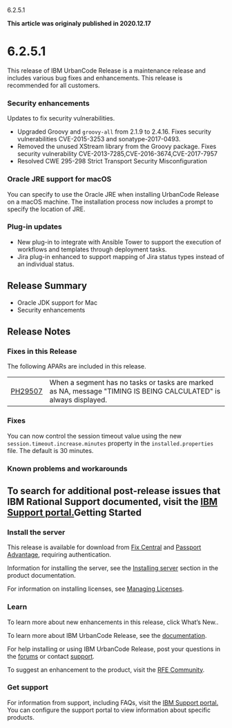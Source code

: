 





6.2.5.1

**This article was originaly published in 2020.12.17**


6.2.5.1
=======




This release of IBM UrbanCode Release is a maintenance release and includes various bug fixes and enhancements. This release is recommended for all customers.

### Security enhancements


Updates to fix security vulnerabilities. 
* Upgraded Groovy and `groovy-all` from 2.1.9 to 2.4.16. Fixes security vulnerabilities CVE-2015-3253 and sonatype-2017-0493.
* Removed the unused XStream library from the Groovy package. Fixes security vulnerability CVE-2013-7285,CVE-2016-3674,CVE-2017-7957
* Resolved CWE 295-298 Strict Transport Security Misconfiguration


### Oracle JRE support for macOS


You can specify to use the Oracle JRE when installing UrbanCode Release on a macOS machine. The installation process now includes a prompt to specify the location of JRE. 


### Plug-in updates


* New plug-in to integrate with Ansible Tower to support the execution of workflows and templates through deployment tasks.
* Jira plug-in enhanced to support mapping of Jira status types instead of an individual status.

Release Summary
---------------

  
* Oracle JDK support for Mac
* Security enhancements

Release Notes
-------------

  
### Fixes in this Release


The following APARs are included in this release. 


|  |  |
| --- | --- |
| [PH29507](http://www.ibm.com/support/docview.wss?uid=swg1PH29507) | When a segment has no tasks or tasks are marked as NA, message "TIMING IS BEING CALCULATED" is always displayed. |


  

### Fixes


You can now control the session timeout value using the new `session.timeout.increase.minutes` property in the `installed.properties` file. The default is 30 minutes.

### Known problems and workarounds


To search for additional post-release issues that IBM Rational Support documented, visit the [IBM Support portal.](https://www-947.ibm.com/support/entry/myportal/support?brandind=Rational)Getting Started
---------------

  
### Install the server


This release is available for download from [Fix Central](https://www-945.ibm.com/support/fixcentral/swg/selectFixes?parent=ibm%7ERational&product=ibm/Rational/UrbanCode+Release&release=All&platform=All&function=all&source=fc) and [Passport Advantage](https://www.ibm.com/software/passportadvantage/), requiring authentication.



Information for installing the server, see the [Installing server](http://www-01.ibm.com/support/knowledgecenter/SS4GCC_6.2.5/com.ibm.urelease.doc/topics/install_ov.html) section in the product documentation.

For information on installing licenses, see [Managing Licenses](https://www.ibm.com/support/knowledgecenter/SS4GCC_6.2.5/com.ibm.urelease.doc/topics/licenseManage.html).

### Learn


To learn more about new enhancements in this release, click What’s New..

To learn more about IBM UrbanCode Release, see the [documentation](http://www-01.ibm.com/support/knowledgecenter/SS4GCC_6.2.5/com.ibm.urelease.doc/ucr_version_welcome.html).

For help installing or using IBM UrbanCode Release, post your questions in the [forums](https://developer.ibm.com/answers?community=urbancode) or contact [support](http://www-947.ibm.com/support/entry/portal/support?brandind=Rational).

To suggest an enhancement to the product, visit the [RFE Community](http://www.ibm.com/developerworks/rfe/execute?use_case=submitRfe).

### Get support


For information from support, including FAQs, visit the [IBM Support portal.](https://www.ibm.com/support/home) You can configure the support portal to view information about specific products.




